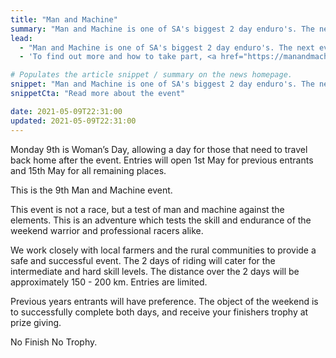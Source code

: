 ```yaml
---
title: "Man and Machine"
summary: "Man and Machine is one of SA's biggest 2 day enduro's. The next event will be Sat–Sun, 7-8 August 2021."
lead:
  - "Man and Machine is one of SA's biggest 2 day enduro's. The next event will be Sat–Sun, 7-8 August 2021."
  - 'To find out more and how to take part, <a href="https://manandmachinesa.wordpress.com/" rel="external">visit the official Man and Machine website</a>.'

# Populates the article snippet / summary on the news homepage.
snippet: "Man and Machine is one of SA's biggest 2 day enduro's. The next event will be Sat–Sun, 7-8 August 2021."
snippetCta: "Read more about the event"

date: 2021-05-09T22:31:00
updated: 2021-05-09T22:31:00
---
```


Monday 9th is Woman’s Day, allowing a day for those that need to travel back home after the event. Entries will open 1st May for previous entrants and 15th May for all remaining places.

This is the 9th Man and Machine event.

This event is not a race, but a test of man and machine against the elements. This is an adventure which tests the skill and endurance of the weekend warrior and professional racers alike.

We work closely with local farmers and the rural communities to provide a safe and successful event. The 2 days of riding will cater for the intermediate and hard skill levels. The distance over the 2 days will be approximately 150 - 200 km. Entries are limited.

Previous years entrants will have preference. The object of the weekend is to successfully complete both days, and receive your finishers trophy at prize giving.

No Finish No Trophy.
